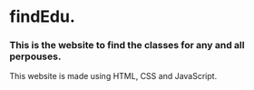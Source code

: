 # findEdu.
### This is the website to find the classes for any and all perpouses.

This website is made using HTML, CSS and JavaScript.